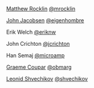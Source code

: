 [Matthew Rocklin](http://matthewrocklin.com)    [@mrocklin](http://github.com/mrocklin/)

[John Jacobsen](http://eigenhombre.com)         [@eigenhombre](http://github.com/eigenhombre/)

Erik Welch                                      [@eriknw](https://github.com/eriknw/)

John Crichton                                   [@jcrichton](https://github.com/jcrichton/)

Han Semaj                                       [@microamp](https://github.com/microamp/)

[Graeme Coupar](https://twitter.com/obmarg)     [@obmarg](https://github.com/obmarg/)

[Leonid Shvechikov](http://brainstorage.me/shvechikov)  [@shvechikov](https://github.com/shvechikov)
